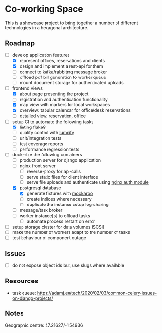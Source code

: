 # Co-working Space

This is a showcase project to bring together a number of different technologies in a hexagonal architecture.

## Roadmap

- [ ] develop application features
  - [x] represent offices, reservations and clients
  - [x] design and implement a rest-api for them
  - [ ] connect to kafka/rabbitmq message broker
  - [ ] offload pdf bill generation to worker queue
  - [ ] mount document storage for authenticated uploads
- [ ] frontend views
  - [x] about page presenting the project
  - [ ] registration and authentication functionality
  - [x] map view with markers for local workspaces
  - [x] overview: tabular calendar for office/desk reservations
  - [ ] detailed view: reservation, office
- [ ] setup CI to automate the following tasks
  - [x] linting flake8
  - [ ] quality control with [lumnify](https://lumnify.com/)
  - [ ] unit/integration tests
  - [ ] test coverage reports
  - [ ] performance regression tests
- [ ] dockerize the following containers
  - [ ] production server for django application
  - [ ] nginx front server
    - [ ] reverse-proxy for api-calls
    - [ ] serve static files for client interface
    - [ ] serve file uploads and authenticate using [nginx auth module](http://nginx.org/en/docs/http/ngx_http_auth_request_module.html)
  - [x] postgresql database
    - [x] generate fixtures with [mockaroo](https://mockaroo.com/)
    - [ ] create indices where necessary
    - [ ] duplicate the instance setup log-sharing
  - [ ] message/task broker
  - [ ] worker instance[s] to offload tasks
    - [ ] automate process restart on error
- [ ] setup storage cluster for data volumes (SCSI)
- [ ] make the number of workers adapt to the number of tasks
- [ ] test behaviour of component outage

## Issues

- [ ] do not expose object ids but, use slugs where available

## Resources
- task queue: https://adamj.eu/tech/2020/02/03/common-celery-issues-on-django-projects/

## Notes
Geographic centre: 47.21627/-1.54936
